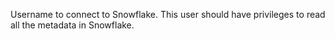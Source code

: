 Username to connect to Snowflake. This user should have privileges to read all the metadata in Snowflake.